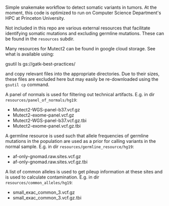 Simple snakemake workflow to detect somatic variants in tumors. At the moment, this code is optimized to run on Computer Science Department's HPC at Princeton University.

Not included in this repo are various external resources that facilitate identifying somatic mutations and excluding germline mutations. These can be found in the `resources` subdir.

Many resources for Mutect2 can be found in google cloud storage. See what is available using:

gsutil ls gs://gatk-best-practices/

and copy relevant files into the appropriate directories. Due to their sizes, these files are excluded here but may easily be re-downloaded using the `gsutil cp` command.

A panel of normals is used for filtering out technical artifacts. E.g. in dir `resources/panel_of_normals/hg19`:
- Mutect2-WGS-panel-b37.vcf.gz
- Mutect2-exome-panel.vcf.gz
- Mutect2-WGS-panel-b37.vcf.gz.tbi
- Mutect2-exome-panel.vcf.gz.tbi

A germline resource is used such that allele frequencies of germline mutations in the population are used as a prior for calling variants in the normal sample. E.g. in dir `resources/germline_resource/hg19`:
- af-only-gnomad.raw.sites.vcf.gz
- af-only-gnomad.raw.sites.vcf.gz.tbi

A list of common alleles is used to get pileup information at these sites and is used to calculate contamination. E.g. in dir `resources/common_alleles/hg19`:
- small_exac_common_3.vcf.gz
- small_exac_common_3.vcf.gz.tbi

